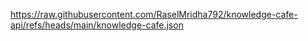 https://raw.githubusercontent.com/RaselMridha792/knowledge-cafe-api/refs/heads/main/knowledge-cafe.json
